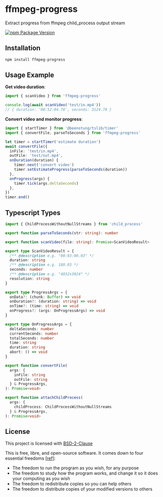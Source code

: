 # ffmpeg-progress

Extract progress from ffmpeg child_process output stream

[![npm Package Version](https://img.shields.io/npm/v/ffmpeg-progress)](https://www.npmjs.com/package/ffmpeg-progress)

## Installation

```bash
npm install ffmpeg-progress
```

## Usage Example

**Get video duration**:

```typescript
import { scanVideo } from 'ffmpeg-progress'

console.log(await scanVideo('test/in.mp4'))
// { duration: '00:52:04.78', seconds: 3124.78 }
```

**Convert video and monitor progress**:

```typescript
import { startTimer } from '@beenotung/tslib/timer'
import { convertFile, parseToSeconds } from 'ffmpeg-progress'

let timer = startTimer('estimate duration')
await convertFile({
  inFile: 'test/in.mp4',
  outFile: 'test/out.mp4',
  onDuration(duration) {
    timer.next('convert video')
    timer.setEstimateProgress(parseToSeconds(duration))
  },
  onProgress(args) {
    timer.tick(args.deltaSeconds)
  },
})
timer.end()
```

## Typescript Types

```typescript
import { ChildProcessWithoutNullStreams } from 'child_process'

export function parseToSeconds(str: string): number

export function scanVideo(file: string): Promise<ScanVideoResult>

export type ScanVideoResult = {
  /** @description e.g. "00:03:00.03" */
  duration: string
  /** @description e.g. 180.03 */
  seconds: number
  /** @description e.g. "4032x3024" */
  resolution: string
}

export type ProgressArgs = {
  onData?: (chunk: Buffer) => void
  onDuration?: (duration: string) => void
  onTime?: (time: string) => void
  onProgress?: (args: OnProgressArgs) => void
}

export type OnProgressArgs = {
  deltaSeconds: number
  currentSeconds: number
  totalSeconds: number
  time: string
  duration: string
  abort: () => void
}

export function convertFile(
  args: {
    inFile: string
    outFile: string
  } & ProgressArgs,
): Promise<void>

export function attachChildProcess(
  args: {
    childProcess: ChildProcessWithoutNullStreams
  } & ProgressArgs,
): Promise<void>
```

## License

This project is licensed with [BSD-2-Clause](./LICENSE)

This is free, libre, and open-source software. It comes down to four essential freedoms [[ref]](https://seirdy.one/2021/01/27/whatsapp-and-the-domestication-of-users.html#fnref:2):

- The freedom to run the program as you wish, for any purpose
- The freedom to study how the program works, and change it so it does your computing as you wish
- The freedom to redistribute copies so you can help others
- The freedom to distribute copies of your modified versions to others
